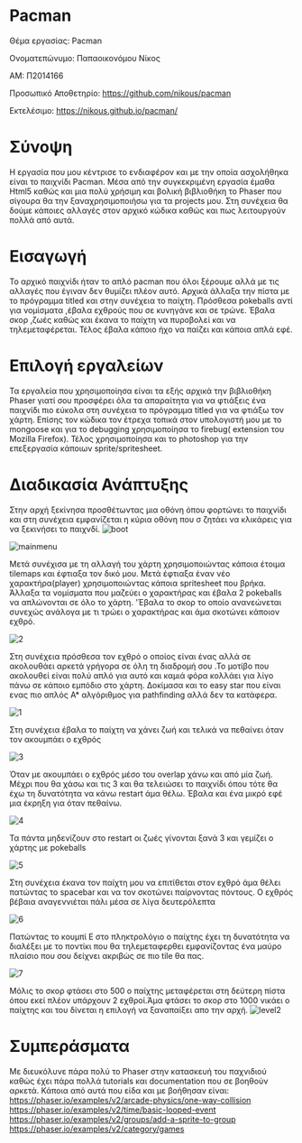 # Pacman
Θέμα εργασίας: Pacman 

Ονοματεπώνυμο: Παπαοικονόμου Νίκος

ΑΜ: Π2014166

Προσωπικό Αποθετηρίο: https://github.com/nikous/pacman

Εκτελέσιμο: https://nikous.github.io/pacman/  

# Σύνοψη
Η εργασία που μου κέντρισε το ενδιαφέρον και με την οποία ασχολήθηκα είναι το παιχνίδι Pacman. Μέσα από την συγκεκριμένη εργασία έμαθα Html5 καθώς και μια πολύ χρήσιμη και βολική βιβλιοθήκη το Phaser που σίγουρα θα την ξαναχρησιμοποιήσω για τα projects μου. Στη συνέχεια θα δούμε κάποιες αλλαγές στον αρχικό κώδικα καθώς και πως λειτουργούν πολλά από αυτά.

# Εισαγωγή 
Το αρχικό παιχνίδι ήταν το απλό pacman που όλοι ξέρουμε αλλά με τις αλλαγές που έγιναν δεν θυμίζει πλέον αυτό. Αρχικά άλλαξα την πίστα με το πρόγραμμα titled  και στην συνέχεια το παίχτη. Πρόσθεσα pokeballs αντί για νομίσματα ,έβαλα εχθρούς που σε κυνηγάνε και σε τρώνε. Έβαλα σκορ ,ζωές καθώς και έκανα το παίχτη να πυροβολεί και να τηλεμεταφέρεται. Τέλος έβαλα κάποιο ήχο να παίζει και κάποια απλά εφέ. 

# Επιλογή εργαλείων
Τα εργαλεία που χρησιμοποίησα είναι τα εξής αρχικά την βιβλιοθήκη Phaser γιατί σου προσφέρει όλα τα απαραίτητα για να φτιάξεις ένα παιχνίδι πιο εύκολα στη συνέχεια το πρόγραμμα titled για να φτιάξω τον χάρτη. Επίσης τον κώδικα τον έτρεχα τοπικά στον υπολογιστή μου με το mongoose και για το debugging χρησιμοποίησα το firebug( extension του Mozilla Firefox). Τέλος χρησιμοποίησα και το photoshop για την επεξεργασία κάποιων sprite/spritesheet.

# Διαδικασία Ανάπτυξης 
Στην αρχή ξεκίνησα προσθέτωντας μια οθόνη όπου φορτώνει το παιχνίδι και στη συνέχεια εμφανίζεται η κύρια οθόνη που σ ζητάει να κλικάρεις για να ξεκινήσει το παιχνδί.
![boot](https://user-images.githubusercontent.com/12613497/35307447-8851a3ec-00ab-11e8-8252-4b782c985e54.png)

![mainmenu](https://user-images.githubusercontent.com/12613497/35307464-99ac90fc-00ab-11e8-82fd-3a604bdad991.png)

Μετά συνέχισα με τη αλλαγή του χάρτη χρησιμοποιώντας κάποια έτοιμα tilemaps και έφτιαξα τον δικό μου. Μετά έφτιαξα έναν νέο χαρακτήρα(player) χρησιμοποιώντας κάποια spritesheet που βρήκα. Άλλαξα τα νομίσματα που μαζεύει ο χαρακτήρας και έβαλα 2 pokeballs να απλώνονται σε όλο το χάρτη. 'Έβαλα το σκορ το οποίο ανανεώνεται συνεχώς ανάλογα με τι τρώει ο χαρακτήρας και άμα σκοτώνει κάποιον εχθρό. 

![2](https://cloud.githubusercontent.com/assets/12613497/26833560/7c3ebef4-4adb-11e7-9267-96a825766245.png)

Στη συνέχεια πρόσθεσα τον εχθρό ο οποίος είναι ένας αλλά σε ακολουθάει αρκετά γρήγορα σε όλη τη διαδρομή σου .Το μοτίβο που ακολουθεί είναι πολύ απλό για αυτό και καμιά φόρα κολλάει για λίγο πάνω σε κάποιο εμπόδιο στο χάρτη. Δοκίμασα και το easy star που  είναι ενας πιο απλός Α* αλγόριθμος για pathfinding αλλά δεν τα κατάφερα. 
 
 ![1](https://cloud.githubusercontent.com/assets/12613497/26833599/963fbede-4adb-11e7-9aa4-47b606474b35.png)
 
 Στη συνέχεια έβαλα το παίχτη να χάνει ζωή και τελικά να πεθαίνει όταν τον ακουμπάει ο εχθρός
 
 ![3](https://cloud.githubusercontent.com/assets/12613497/26833604/9c6e7d2c-4adb-11e7-8036-9d9bdfb86beb.png)
 
 Όταν με ακουμπάει ο εχθρός μέσο του overlap χάνω και από μία ζωή. Μέχρι που θα χάσω και τις 3 και θα τελειώσει το παιχνίδι όπου τότε θα έχω τη δυνατότητα να κάνω restart άμα θέλω. Έβαλα και ένα μικρό εφέ μια έκρηξη για όταν πεθαίνω.
 
 ![4](https://cloud.githubusercontent.com/assets/12613497/26833628/b1d34558-4adb-11e7-83b7-b459e4e786c5.png)
 
 Τα πάντα μηδενίζουν στο restart  οι ζωές γίνονται ξανά 3 και γεμίζει ο χάρτης με pokeballs
  
![5](https://cloud.githubusercontent.com/assets/12613497/26833639/ba7199b2-4adb-11e7-940d-78b3afa549e7.png)

Στη συνέχεια έκανα τον παίχτη μου να επιτίθεται στον εχθρό άμα θέλει πατώντας το spacebar και να τον σκοτώνει παίρνοντας πόντους. Ο εχθρός βέβαια αναγεννιέται πάλι μέσα σε λίγα δευτερόλεπτα

![6](https://cloud.githubusercontent.com/assets/12613497/26833662/c786fc50-4adb-11e7-8fc0-162b106ba01c.png)

Πατώντας το κουμπί Ε στο πληκτρολόγιο ο παίχτης έχει τη δυνατότητα να διαλέξει με το ποντίκι που θα τηλεμεταφερθει εμφανίζοντας ένα μαύρο πλαίσιο που σου δείχνει ακριβώς σε πιο tile θα πας.

![7](https://cloud.githubusercontent.com/assets/12613497/26833665/c8f8c56e-4adb-11e7-8569-7441c810618f.png)

Μόλις το σκορ φτάσει στο 500 ο παίχτης μεταφέρεται στη δεύτερη πίστα όπου εκεί πλέον υπάρχουν 2 εχθροί.Άμα φτάσει το σκορ στο 1000 νικάει ο παίχτης και του δίνεται η επιλογή να ξαναπαίξει απο την αρχή.
![level2](https://user-images.githubusercontent.com/12613497/35307265-a754138e-00aa-11e8-9bd1-9917a5140e88.png)


# Συμπεράσματα
Με διευκόλυνε πάρα πολύ το Phaser στην κατασκευή του παχνιδιού καθώς έχει πάρα πολλά tutorials και documentation που σε βοηθούν αρκετά. Κάποια από αυτά που είδα και με βοήθησαν είναι: 
https://phaser.io/examples/v2/arcade-physics/one-way-collision 
https://phaser.io/examples/v2/time/basic-looped-event 
https://phaser.io/examples/v2/groups/add-a-sprite-to-group 
https://phaser.io/examples/v2/category/games
